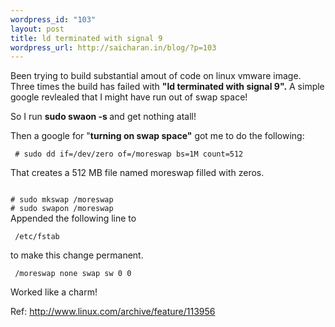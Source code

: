 ```yaml
--- 
wordpress_id: "103"
layout: post
title: ld terminated with signal 9
wordpress_url: http://saicharan.in/blog/?p=103
---
```

Been trying to build substantial amout of code on linux vmware image. Three times the build has failed with <strong>"ld terminated with signal 9".</strong> A simple google revlealed that I might have run out of swap space!

So I run <strong>sudo swaon -s </strong>and get nothing atall!

Then a google for "<strong>turning on swap space"</strong> got me to do the following:



 <code> # sudo dd if=/dev/zero of=/moreswap bs=1M count=512 </code>


That creates a 512 MB file named moreswap filled with zeros.

<code>
# sudo mkswap /moreswap
# sudo swapon /moreswap
</code>
Appended the following line to 

 <code> /etc/fstab </code>

 to make this change permanent.


 <code> /moreswap none swap sw 0 0 </code>



Worked like a charm!

Ref: <a href="http://www.linux.com/archive/feature/113956" target="_blank">http://www.linux.com/archive/feature/113956</a>

